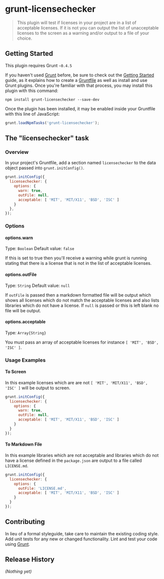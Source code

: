 # grunt-licensechecker

> This plugin will test if licenses in your project are in a list of acceptable licenses. If it is not you can output the list of 
unacceptable licenses to the screen as a warning and/or output to a file of your choice.

## Getting Started
This plugin requires Grunt `~0.4.5`

If you haven't used [Grunt](http://gruntjs.com/) before, be sure to check out the [Getting Started](http://gruntjs.com/getting-started) guide, as it explains how to create a [Gruntfile](http://gruntjs.com/sample-gruntfile) as well as install and use Grunt plugins. Once you're familiar with that process, you may install this plugin with this command:

```shell
npm install grunt-licensechecker --save-dev
```

Once the plugin has been installed, it may be enabled inside your Gruntfile with this line of JavaScript:

```js
grunt.loadNpmTasks('grunt-licensechecker');
```

## The "licensechecker" task

### Overview
In your project's Gruntfile, add a section named `licensechecker` to the data object passed into `grunt.initConfig()`.

```js
grunt.initConfig({
  licensechecker: {
    options: {
      warn: true,
      outFile: null,
      acceptable: [ 'MIT', 'MIT/X11', 'BSD', 'ISC' ] 
    }
  },
});
```

### Options

#### options.warn
Type: `Boolean`
Default value: `false`

If this is set to true then you'll receive a warning while grunt is running stating that there is a license that is not in the list of acceptable
licenses.

#### options.outFile
Type: `String`
Default value: `null`

If `outFile` is passed then a markdown formatted file will be output which shows all licenses which do not match the acceptable licenses and also lists libraries which do not have a license. If `null` is passed or this is left blank no file will be output.

#### options.acceptable
Type: `Array{String}`

You must pass an array of acceptable licenses for instance `[ 'MIT', 'BSD', 'ISC' ]`.

### Usage Examples

#### To Screen
In this example licenses which are are not `[ 'MIT', 'MIT/X11', 'BSD', 'ISC' ]` will be output to screen.

```js
grunt.initConfig({
  licensechecker: {
    options: {
      warn: true,
      outFile: null,
      acceptable: [ 'MIT', 'MIT/X11', 'BSD', 'ISC' ] 
    }
  }
});
```

#### To Markdown File
In this example libraries which are not acceptable and libraries which do not have a license defined in the `package.json`
are output to a file called `LICENSE.md`.

```js
grunt.initConfig({
  licensechecker: {
    options: {
      outFile: 'LICENSE.md',
      acceptable: [ 'MIT', 'MIT/X11', 'BSD', 'ISC' ] 
    }
  }
});
```


## Contributing
In lieu of a formal styleguide, take care to maintain the existing coding style. Add unit tests for any new or changed functionality. Lint and test your code using [Grunt](http://gruntjs.com/).

## Release History
_(Nothing yet)_
